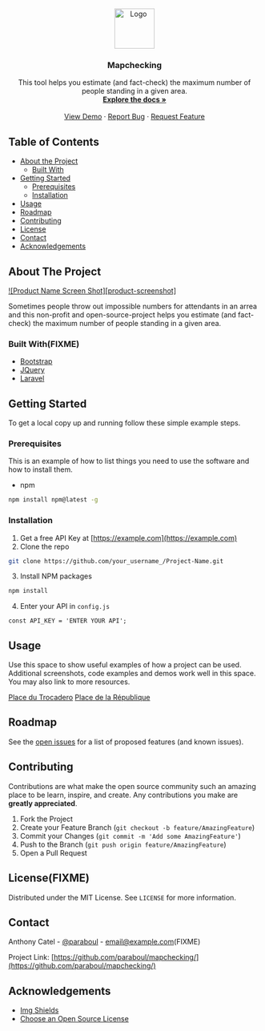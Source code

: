 <!-- PROJECT SHIELDS -->
<!--
*** I'm using markdown "reference style" links for readability.
*** Reference links are enclosed in brackets [ ] instead of parentheses ( ).
*** See the bottom of this document for the declaration of the reference variables
*** for contributors-url, forks-url, etc. This is an optional, concise syntax you may use.
*** https://www.markdownguide.org/basic-syntax/#reference-style-links
-->
<!--
[![Contributors][contributors-shield]][contributors-url]
[![Forks][forks-shield]][forks-url]
[![Stargazers][stars-shield]][stars-url]
[![Issues][issues-shield]][issues-url]
[![MIT License][license-shield]][license-url]
[![LinkedIn][linkedin-shield]][linkedin-url]
-->


<!-- PROJECT LOGO -->
<br />
<p align="center">
  <a href="https://github.com/paraboul/mapchecking/">
    <img src="images/logo.png" alt="Logo" width="80" height="80">
  </a>

  <h3 align="center">Mapchecking</h3>

  <p align="center">
    This tool helps you estimate (and fact-check) the maximum number of people standing in a given area.<br />
    <a href="https://github.com/paraboul/mapchecking/"><strong>Explore the docs »</strong></a>
    <br />
    <br />
    <a href="https://www.mapchecking.com/">View Demo</a>
    ·
    <a href="https://github.com/paraboul/mapchecking/issues">Report Bug</a>
    ·
    <a href="https://github.com/paraboul/mapchecking/issues">Request Feature</a>
  </p>
</p>



<!-- TABLE OF CONTENTS -->
## Table of Contents

* [About the Project](#about-the-project)
  * [Built With](#built-with)
* [Getting Started](#getting-started)
  * [Prerequisites](#prerequisites)
  * [Installation](#installation)
* [Usage](#usage)
* [Roadmap](#roadmap)
* [Contributing](#contributing)
* [License](#license)
* [Contact](#contact)
* [Acknowledgements](#acknowledgements)



## About The Project

[![Product Name Screen Shot][product-screenshot]](https://example.com)

Sometimes people throw out impossible numbers for attendants in an arrea and this non-profit and open-source-project helps you estimate (and fact-check) the maximum number of people standing in a given area.

### Built With(FIXME)

<!-- This section should list any major frameworks that you built your project using. Leave any add-ons/plugins for the acknowledgements section. Here are a few examples.-->

* [Bootstrap](https://getbootstrap.com)
* [JQuery](https://jquery.com)
* [Laravel](https://laravel.com)


## Getting Started

To get a local copy up and running follow these simple example steps.

### Prerequisites

This is an example of how to list things you need to use the software and how to install them.
* npm
```sh
npm install npm@latest -g
```

### Installation

1. Get a free API Key at [https://example.com](https://example.com)
2. Clone the repo
```sh
git clone https://github.com/your_username_/Project-Name.git
```
3. Install NPM packages
```sh
npm install
```
4. Enter your API in `config.js`
```JS
const API_KEY = 'ENTER YOUR API';
```


## Usage

Use this space to show useful examples of how a project can be used. Additional screenshots, code examples and demos work well in this space. You may also link to more resources.

[Place du Trocadero](https://www.mapchecking.com/#48.8633738,2.2854191;48.8631091,2.2853869;48.8630068,2.2860521;48.8626644,2.2862560;48.8624492,2.2865296;48.8622798,2.2868353;48.8624315,2.2875059;48.8628727,2.2881335;48.8631162,2.2881657;48.8633385,2.2889328;48.8636349,2.2888470;48.8634055,2.2881013;48.8635855,2.2878868;48.8639278,2.2880209;48.8641113,2.2877044;48.8637443,2.2874952;48.8637514,2.2871787;48.8637620,2.2870124;48.8641149,2.2869051;48.8641396,2.2866368;48.8638608,2.2866798;48.8636861,2.2867280;48.8636243,2.2866154;48.8639984,2.2860092;48.8637673,2.2857490;48.8633385,2.2862023;3;48.8628950,2.2869780,18)
[Place de la République](https://www.mapchecking.com/#48.8679577,2.3620069;48.8686247,2.3630261;48.8678431,2.3644155;48.8670403,2.3657298;48.8663133,2.3647749;2;48.8674399,2.3638984,18)

## Roadmap

See the [open issues](https://github.com/paraboul/mapchecking/issues) for a list of proposed features (and known issues).

## Contributing

Contributions are what make the open source community such an amazing place to be learn, inspire, and create. Any contributions you make are **greatly appreciated**.

1. Fork the Project
2. Create your Feature Branch (`git checkout -b feature/AmazingFeature`)
3. Commit your Changes (`git commit -m 'Add some AmazingFeature'`)
4. Push to the Branch (`git push origin feature/AmazingFeature`)
5. Open a Pull Request

## License(FIXME)

Distributed under the MIT License. See `LICENSE` for more information.

## Contact

Anthony Catel - [@paraboul](https://twitter.com/paraboul) - email@example.com(FIXME)

Project Link: [https://github.com/paraboul/mapchecking/](https://github.com/paraboul/mapchecking/)


## Acknowledgements
* [Img Shields](https://shields.io)
* [Choose an Open Source License](https://choosealicense.com)






<!-- MARKDOWN LINKS & IMAGES -->
<!-- https://www.markdownguide.org/basic-syntax/#reference-style-links -->
<!--
[contributors-shield]: https://img.shields.io/github/contributors/othneildrew/Best-README-Template.svg?style=flat-square
[contributors-url]: https://github.com/paraboul/mapchecking/graphs/contributors
[forks-shield]: https://img.shields.io/github/forks/othneildrew/Best-README-Template.svg?style=flat-square
[forks-url]: https://github.com/paraboul/mapchecking/network/members
[stars-shield]: https://img.shields.io/github/stars/othneildrew/Best-README-Template.svg?style=flat-square
[stars-url]: https://github.com/paraboul/mapchecking/stargazers
[issues-shield]: https://img.shields.io/github/issues/othneildrew/Best-README-Template.svg?style=flat-square
[issues-url]: https://github.com/paraboul/mapchecking/issues
[license-shield]: https://img.shields.io/github/license/othneildrew/Best-README-Template.svg?style=flat-square
[license-url]: https://github.com/paraboul/mapchecking/blob/master/LICENSE.txt
[linkedin-shield]: https://img.shields.io/badge/-LinkedIn-black.svg?style=flat-square&logo=linkedin&colorB=555
[linkedin-url]: https://linkedin.com/in/othneildrew
[product-screenshot]: images/screenshot.png
-->
